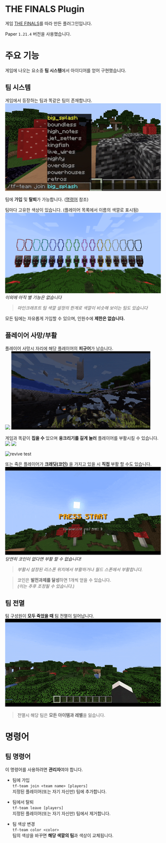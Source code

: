 # THE FINALS Plugin

게임 [THE FINALS](https://www.reachthefinals.com)를 따라 만든 플러그인입니다.

Paper `1.21.4` 버전을 사용했습니다.

# 주요 기능

게임에 나오는 요소중 **팀 시스템**에서 아이디어를 얻어 구현했습니다.

## 팀 시스템

게임에서 등장하는 팀과 똑같은 팀이 존재합니다.\
![team list](assets/teams.gif)

팀에 **가입** 및 **탈퇴**가 가능합니다. ([명령어](#팀-명령어) 참조)

팀마다 고유한 색상이 있습니다. (플레이어 목록에서 이름의 색깔로 표시됨)\
![colors](assets/color_test.png)
*이외에 아직 별 기능은 없습니다*

> *마인크래프트 팀 색깔 설정의 한계로 색깔이 비슷해 보이는 팀도 있습니다*

모든 팀에는 자유롭게 가입할 수 있으며, 인원수에 **제한은 없습니다.**

## 플레이어 사망/부활

플레이어 사망시 자리에 해당 플레이어의 **피규어**가 남습니다.\
<img src="assets/dead_effect.gif" width="450"/>
<img src="assets/figure_spawn_test.gif" width="450"/>

게임과 똑같이 **집을 수** 있으며 **웅크리기를 길게 눌러** 플레이어를 부활시킬 수 있습니다.\
<img src="assets/grab_test_1.gif" width="450"/>
<img src="assets/grab_test_2.gif" width="450"/>

![revive test](assets/revive_other.gif)

또는 죽은 플레이어가 **크래딧(코인)** 을 가지고 있을 시 **직접** 부활 할 수도 있습니다.\
![revive self](assets/revive_self.gif)\
*당연히 코인이 없다면 부활 할 수 없습니다!*
> *부활시 설정된 리스폰 위치에서 부활하거나 월드 스폰에서 부활합니다.*

> 코인은 **발전과제를 달성**하면 1개씩 얻을 수 있습니다.\
> *(이는 추후 조정될 수 있습니다.)*

## 팀 전멸

팀 구성원이 **모두 죽었을 때** 팀 전멸이 일어납니다.
![team wipe](assets/team_wipe_test.gif)

> 전멸시 해당 팀은 **모든 아이템과 레벨**을 잃습니다.

# 명령어

## 팀 명령어

이 명령어를 사용하려면 **관리자**여야 합니다.

* 팀에 가입\
  `tf-team join <team name> [players]`\
  지정된 플레이어(또는 자기 자신만) 팀에 추가합니다.


* 팀에서 탈퇴\
  `tf-team leave [players]`\
  지정된 플레이어(또는 자기 자신만) 팀에서 제거합니다.


* 팀 색상 변경\
  `tf-team color <color>`\
  팀의 색상을 바꾸면 **해당 색깔의 팀**과 색상이 교체됩니다.


